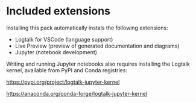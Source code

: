 # Included extensions

Installing this pack automatically instals the following extensions:

- Logtalk for VSCode (language support)
- Live Preview (preview of generated documentation and diagrams)
- Jupyter (notebook development)

Writing and running Jupyter notebooks also requires installing the Logtalk kernel, available from PyPI and Conda registries:

https://pypi.org/project/logtalk-jupyter-kernel

https://anaconda.org/conda-forge/logtalk-jupyter-kernel
